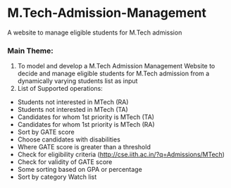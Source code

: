 # M.Tech-Admission-Management
A website to manage eligible students for M.Tech admission

### Main Theme:
1. To model and develop a M.Tech Admission Management Website to decide and manage eligible students for M.Tech admission from a dynamically varying students list as input
2. List of Supported operations:
  * Students not interested in MTech (RA)
  * Students not interested in MTech (TA)
  * Candidates for whom 1st priority is MTech (TA)
  * Candidates for whom 1st priority is MTech (RA)
  * Sort by GATE score
 * Choose candidates with disabilities
 * Where GATE score is greater than a threshold
 * Check for eligibility criteria (http://cse.iith.ac.in/?q=Admissions/MTech)
 * Check for validity of GATE score
 * Some sorting based on GPA or percentage
 * Sort by category Watch list
